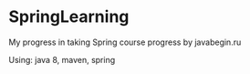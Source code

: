 # SpringLearning
My progress in taking Spring course progress by javabegin.ru

Using: java 8, maven, spring

